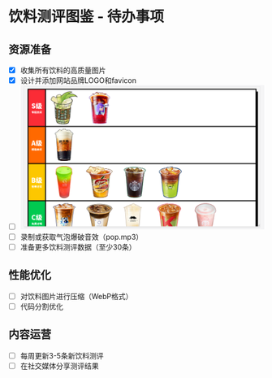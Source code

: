 # 饮料测评图鉴 - 待办事项

## 资源准备
- [x] 收集所有饮料的高质量图片
- [x] 设计并添加网站品牌LOGO和favicon
- [ ] ![网站截图](screenshot.png)
- [ ] 录制或获取气泡爆破音效（pop.mp3）
- [ ] 准备更多饮料测评数据（至少30条）

## 性能优化
- [ ] 对饮料图片进行压缩（WebP格式）
- [ ] 代码分割优化

## 内容运营
- [ ] 每周更新3-5条新饮料测评
- [ ] 在社交媒体分享测评结果
